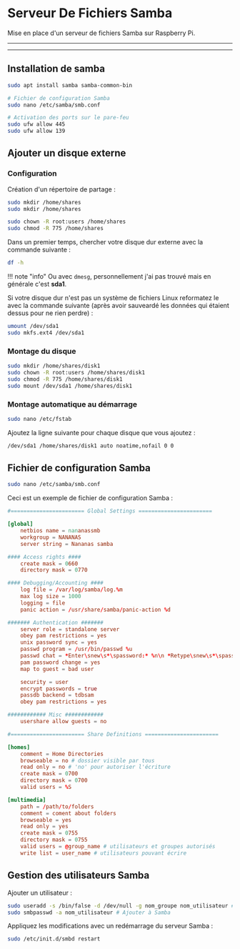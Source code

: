 # Serveur De Fichiers Samba

Mise en place d'un serveur de fichiers Samba sur Raspberry Pi.

___
___

## Installation de samba

```bash
sudo apt install samba samba-common-bin

# Fichier de configuration Samba
sudo nano /etc/samba/smb.conf

# Activation des ports sur le pare-feu
sudo ufw allow 445
sudo ufw allow 139
```

## Ajouter un disque externe

### Configuration

Création d'un répertoire de partage :

```bash
sudo mkdir /home/shares
sudo mkdir /home/shares

sudo chown -R root:users /home/shares
sudo chmod -R 775 /home/shares
```

Dans un premier temps, chercher votre disque dur externe avec la commande suivante :

```bash
df -h
```

!!! note "info"
    Ou avec `dmesg`, personnellement j'ai pas trouvé mais en générale c'est **sda1**.

Si votre disque dur n'est pas un système de fichiers Linux reformatez le avec la commande suivante (après avoir sauveardé les données qui étaient dessus pour ne rien perdre) :

```bash
umount /dev/sda1
sudo mkfs.ext4 /dev/sda1
```

### Montage du disque

```bash
sudo mkdir /home/shares/disk1
sudo chown -R root:users /home/shares/disk1
sudo chmod -R 775 /home/shares/disk1
sudo mount /dev/sda1 /home/shares/disk1
```

### Montage automatique au démarrage

```bash
sudo nano /etc/fstab
```

Ajoutez la ligne suivante pour chaque disque que vous ajoutez :

```bash
/dev/sda1 /home/shares/disk1 auto noatime,nofail 0 0
```

## Fichier de configuration Samba

```bash
sudo nano /etc/samba/smb.conf
```

Ceci est un exemple de fichier de configuration Samba :

```conf
#======================= Global Settings =======================

[global]
    netbios name = nananassmb
    workgroup = NANANAS
    server string = Nananas samba

#### Access rights ####
    create mask = 0660
    directory mask = 0770

#### Debugging/Accounting ####
    log file = /var/log/samba/log.%m
    max log size = 1000
    logging = file
    panic action = /usr/share/samba/panic-action %d

####### Authentication #######
    server role = standalone server
    obey pam restrictions = yes
    unix password sync = yes
    passwd program = /usr/bin/passwd %u
    passwd chat = *Enter\snew\s*\spassword:* %n\n *Retype\snew\s*\spassword:* %n\n *password\supdated\ssuccessfully* .
    pam password change = yes
    map to guest = bad user

    security = user
    encrypt passwords = true
    passdb backend = tdbsam
    obey pam restrictions = yes

############ Misc ############
    usershare allow guests = no

#======================= Share Definitions =======================

[homes]
    comment = Home Directories
    browseable = no # dossier visible par tous
    read only = no # 'no' pour autoriser l'écriture
    create mask = 0700
    directory mask = 0700
    valid users = %S

[multimedia]
    path = /path/to/folders
    comment = coment about folders
    browseable = yes
    read only = yes
    create mask = 0755
    directory mask = 0755
    valid users = @group_name # utilisateurs et groupes autorisés
    write list = user_name # utilisateurs pouvant écrire
```

## Gestion des utilisateurs Samba

Ajouter un utilisateur :

```bash
sudo useradd -s /bin/false -d /dev/null -g nom_groupe nom_utilisateur # Créer l'utilisateur
sudo smbpasswd -a nom_utilisateur # Ajouter à Samba
```

Appliquez les modifications avec un redémarrage du serveur Samba :

```bash
sudo /etc/init.d/smbd restart
```
